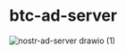 # btc-ad-server
![nostr-ad-server drawio (1)](https://github.com/onesien/ad-server/assets/484095/c34e1703-d4a1-4586-b09d-8c53df4ce7f4)
